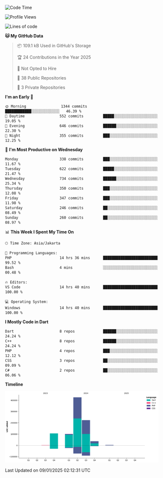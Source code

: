 <!--START_SECTION:waka-->
![Code Time](http://img.shields.io/badge/Code%20Time-360%20hrs%2013%20mins-blue)

![Profile Views](http://img.shields.io/badge/Profile%20Views-0-blue)

![Lines of code](https://img.shields.io/badge/From%20Hello%20World%20I%27ve%20Written-893.6%20thousand%20lines%20of%20code-blue)

**🐱 My GitHub Data** 

> 📦 109.1 kB Used in GitHub's Storage 
 > 
> 🏆 24 Contributions in the Year 2025
 > 
> 🚫 Not Opted to Hire
 > 
> 📜 38 Public Repositories 
 > 
> 🔑 3 Private Repositories 
 > 
**I'm an Early 🐤** 

```text
🌞 Morning                1344 commits        ████████████░░░░░░░░░░░░░   46.39 % 
🌆 Daytime                552 commits         █████░░░░░░░░░░░░░░░░░░░░   19.05 % 
🌃 Evening                646 commits         ██████░░░░░░░░░░░░░░░░░░░   22.30 % 
🌙 Night                  355 commits         ███░░░░░░░░░░░░░░░░░░░░░░   12.25 % 
```
📅 **I'm Most Productive on Wednesday** 

```text
Monday                   338 commits         ███░░░░░░░░░░░░░░░░░░░░░░   11.67 % 
Tuesday                  622 commits         █████░░░░░░░░░░░░░░░░░░░░   21.47 % 
Wednesday                734 commits         ██████░░░░░░░░░░░░░░░░░░░   25.34 % 
Thursday                 350 commits         ███░░░░░░░░░░░░░░░░░░░░░░   12.08 % 
Friday                   347 commits         ███░░░░░░░░░░░░░░░░░░░░░░   11.98 % 
Saturday                 246 commits         ██░░░░░░░░░░░░░░░░░░░░░░░   08.49 % 
Sunday                   260 commits         ██░░░░░░░░░░░░░░░░░░░░░░░   08.97 % 
```


📊 **This Week I Spent My Time On** 

```text
🕑︎ Time Zone: Asia/Jakarta

💬 Programming Languages: 
PHP                      14 hrs 36 mins      █████████████████████████   99.52 % 
Bash                     4 mins              ░░░░░░░░░░░░░░░░░░░░░░░░░   00.48 % 

🔥 Editors: 
VS Code                  14 hrs 40 mins      █████████████████████████   100.00 % 

💻 Operating System: 
Windows                  14 hrs 40 mins      █████████████████████████   100.00 % 
```

**I Mostly Code in Dart** 

```text
Dart                     8 repos             ██████░░░░░░░░░░░░░░░░░░░   24.24 % 
C++                      8 repos             ██████░░░░░░░░░░░░░░░░░░░   24.24 % 
PHP                      4 repos             ███░░░░░░░░░░░░░░░░░░░░░░   12.12 % 
CSS                      3 repos             ██░░░░░░░░░░░░░░░░░░░░░░░   09.09 % 
C#                       2 repos             ██░░░░░░░░░░░░░░░░░░░░░░░   06.06 % 
```



**Timeline**

![Lines of Code chart](https://raw.githubusercontent.com/PradiptaAhmad/PradiptaAhmad/main/assets/bar_graph.png)


 Last Updated on 09/01/2025 02:12:31 UTC
<!--END_SECTION:waka-->
